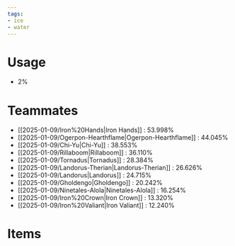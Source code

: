 ```yaml
---
tags:
- ice
- water
---
```

# Usage
- 2%
# Teammates
- [[2025-01-09/Iron%20Hands|Iron Hands]] : 53.998%
- [[2025-01-09/Ogerpon-Hearthflame|Ogerpon-Hearthflame]] : 44.045%
- [[2025-01-09/Chi-Yu|Chi-Yu]] : 38.553%
- [[2025-01-09/Rillaboom|Rillaboom]] : 36.110%
- [[2025-01-09/Tornadus|Tornadus]] : 28.384%
- [[2025-01-09/Landorus-Therian|Landorus-Therian]] : 26.626%
- [[2025-01-09/Landorus|Landorus]] : 24.715%
- [[2025-01-09/Gholdengo|Gholdengo]] : 20.242%
- [[2025-01-09/Ninetales-Alola|Ninetales-Alola]] : 16.254%
- [[2025-01-09/Iron%20Crown|Iron Crown]] : 13.320%
- [[2025-01-09/Iron%20Valiant|Iron Valiant]] : 12.240%
# Items